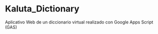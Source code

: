 # Kaluta_Dictionary
Aplicativo Web de un diccionario virtual realizado con Google Apps Script (GAS)
